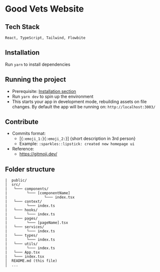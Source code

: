 # Good Vets Website

## Tech Stack

`React, TypeScript, Tailwind, Flowbite`

## Installation

Run `yarn` to install dependencies

## Running the project

- Prerequisite: [Installation section](#installation)
- Run `yarn dev` to spin up the environment
- This starts your app in development mode, rebuilding assets on file changes. By default the app will be running on:
  `http://localhost:3003/`

## Contribute
- Commits format:
  - [{`:emoji_1:`}{`:emoji_2:`}] {short description in 3rd person}
  - Example: `:sparkles::lipstick: created new homepage ui`
- Reference:
  - https://gitmoji.dev/

## Folder structure

```
|  public/
│  src/
|   └─── components/
|         └─── [componentName]
|                 └─── index.tsx
|   └─── context/
|         └─── index.ts
|   └─── hooks/
|         └─── index.ts
|   └─── pages/
|         └─── [pageName].tsx
|   └─── services/
|         └─── index.ts
|   └─── types/
|         └─── index.ts
|   └─── utils/
|         └─── index.ts
|   └─── App.tsx
|   └─── index.tsx
│  README.md (this file)
│  ...
```
